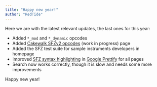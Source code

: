 ```yaml
---
title: "Happy new year!"
author: "RedTide"
---
```

Here we are with the latest relevant updates, the last ones for this year:

- Added `*_mod` and `*_dynamic` opcodes
- Added [Cakewalk SFZv2 opcodes] (work in progress) page
- Added the SFZ test suite for sample instruments developers in homepage
- Improved [SFZ syntax highlighting] in [Google Prettify] for all pages
- Search now works correctly, though it is slow and needs some more improvements

Happy new year!

[Cakewalk SFZv2 opcodes]:  /extensions/cakewalk
[Google Prettify]:         https://github.com/google/code-prettify
[SFZ syntax highlighting]: /assets/js/prettify/lang-sfz.js
